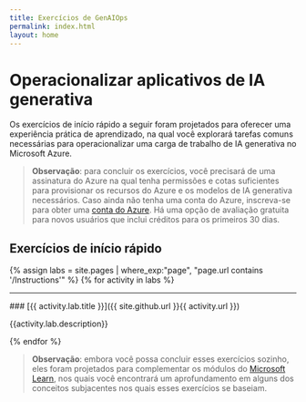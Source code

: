 ```yaml
---
title: Exercícios de GenAIOps
permalink: index.html
layout: home
---
```


# Operacionalizar aplicativos de IA generativa

Os exercícios de início rápido a seguir foram projetados para oferecer uma experiência prática de aprendizado, na qual você explorará tarefas comuns necessárias para operacionalizar uma carga de trabalho de IA generativa no Microsoft Azure.

> **Observação**: para concluir os exercícios, você precisará de uma assinatura do Azure na qual tenha permissões e cotas suficientes para provisionar os recursos do Azure e os modelos de IA generativa necessários. Caso ainda não tenha uma conta do Azure, inscreva-se para obter uma [conta do Azure](https://azure.microsoft.com/free). Há uma opção de avaliação gratuita para novos usuários que inclui créditos para os primeiros 30 dias.

## Exercícios de início rápido

{% assign labs = site.pages | where_exp:"page", "page.url contains '/Instructions'" %} {% for activity in labs  %}
<hr>
### [{{ activity.lab.title }}]({{ site.github.url }}{{ activity.url }})

{{activity.lab.description}}

{% endfor %}

> **Observação**: embora você possa concluir esses exercícios sozinho, eles foram projetados para complementar os módulos do [Microsoft Learn](https://learn.microsoft.com/training/paths/operationalize-gen-ai-apps/), nos quais você encontrará um aprofundamento em alguns dos conceitos subjacentes nos quais esses exercícios se baseiam.
